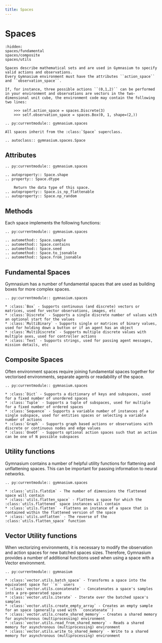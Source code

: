 ```yaml
---
title: Spaces
---
```


# Spaces

```{toctree}
:hidden:
spaces/fundamental
spaces/composite
spaces/utils
```

```{eval-rst}
Spaces describe mathematical sets and are used in Gymnasium to specify valid actions and observations.
Every Gymnasium environment must have the attributes ``action_space`` and ``observation_space``.

If, for instance, three possible actions ``(0,1,2)`` can be performed in your environment and observations are vectors in the two-dimensional unit cube, the environment code may contain the following two lines:

    >>> self.action_space = spaces.Discrete(3)
    >>> self.observation_space = spaces.Box(0, 1, shape=(2,))

.. py:currentmodule:: gymnasium.spaces

All spaces inherit from the :class:`Space` superclass.

.. autoclass:: gymnasium.spaces.Space
```

## Attributes
```{eval-rst}
.. py:currentmodule:: gymnasium.spaces

.. autoproperty:: Space.shape
.. property:: Space.dtype

    Return the data type of this space.
.. autoproperty:: Space.is_np_flattenable
.. autoproperty:: Space.np_random
```

## Methods
Each space implements the following functions:

```{eval-rst}
.. py:currentmodule:: gymnasium.spaces

.. automethod:: Space.sample
.. automethod:: Space.contains
.. automethod:: Space.seed
.. automethod:: Space.to_jsonable
.. automethod:: Space.from_jsonable
```

## Fundamental Spaces

Gymnasium has a number of fundamental spaces that are used as building boxes for more complex spaces.

```{eval-rst}
.. py:currentmodule:: gymnasium.spaces

* :class:`Box` - Supports continuous (and discrete) vectors or matrices, used for vector observations, images, etc
* :class:`Discrete` - Supports a single discrete number of values with an optional start for the values
* :class:`MultiBinary` - Supports single or matrices of binary values, used for holding down a button or if an agent has an object
* :class:`MultiDiscrete` - Supports multiple discrete values with multiple axes, used for controller actions
* :class:`Text` - Supports strings, used for passing agent messages, mission details, etc
```

## Composite Spaces

Often environment spaces require joining fundamental spaces together for vectorised environments, separate agents or readability of the space.

```{eval-rst}
.. py:currentmodule:: gymnasium.spaces

* :class:`Dict` - Supports a dictionary of keys and subspaces, used for a fixed number of unordered spaces
* :class:`Tuple` - Supports a tuple of subspaces, used for multiple for a fixed number of ordered spaces
* :class:`Sequence` - Supports a variable number of instances of a single subspace, used for entities spaces or selecting a variable number of actions
* :class:`Graph` - Supports graph based actions or observations with discrete or continuous nodes and edge values
* :class:`OneOf` - Supports optional action spaces such that an action can be one of N possible subspaces
```

## Utility functions

Gymnasium contains a number of helpful utility functions for flattening and unflattening spaces.
This can be important for passing information to neural networks.

```{eval-rst}
.. py:currentmodule:: gymnasium.spaces

* :class:`utils.flatdim` - The number of dimensions the flattened space will contain
* :class:`utils.flatten_space` - Flattens a space for which the :class:`utils.flattened` space instances will contain
* :class:`utils.flatten` - Flattens an instance of a space that is contained within the flattened version of the space
* :class:`utils.unflatten` - The reverse of the :class:`utils.flatten_space` function
```

## Vector Utility functions

When vectorizing environments, it is necessary to modify the observation and action spaces for new batched spaces sizes.
Therefore, Gymnasium provides a number of additional functions used when using a space with a Vector environment.

```{eval-rst}
.. py:currentmodule:: gymnasium

* :class:`vector.utils.batch_space` - Transforms a space into the equivalent space for ``n`` users
* :class:`vector.utils.concatenate` - Concatenates a space's samples into a pre-generated space
* :class:`vector.utils.iterate` - Iterate over the batched space's samples
* :class:`vector.utils.create_empty_array` - Creates an empty sample for an space (generally used with ``concatenate``)
* :class:`vector.utils.create_shared_memory` - Creates a shared memory for asynchronous (multiprocessing) environment
* :class:`vector.utils.read_from_shared_memory` - Reads a shared memory for asynchronous (multiprocessing) environment
* :class:`vector.utils.write_to_shared_memory` - Write to a shared memory for asynchronous (multiprocessing) environment
```
